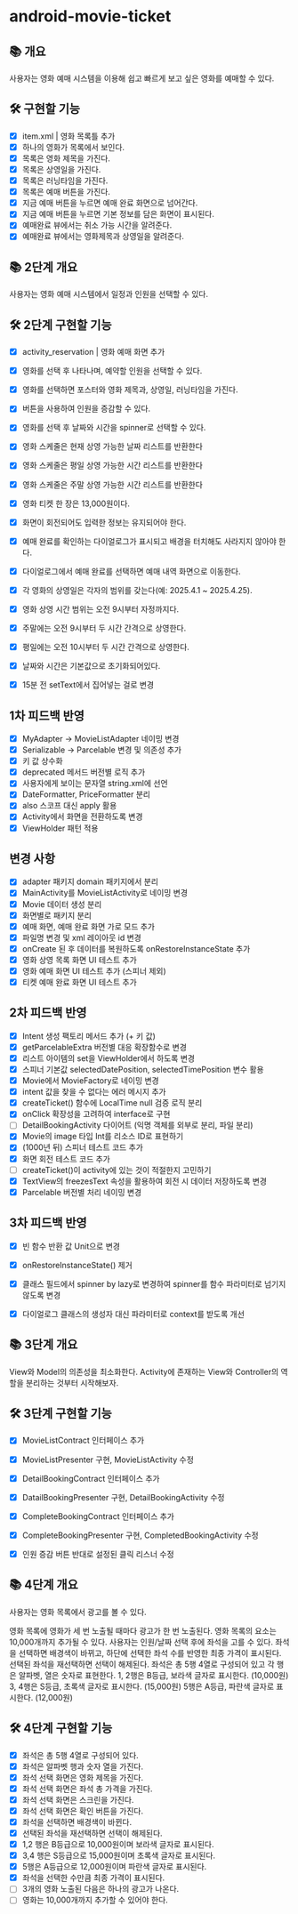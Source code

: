 # android-movie-ticket

## 📚️ 개요

사용자는 영화 예매 시스템을 이용해 쉽고 빠르게 보고 싶은 영화를 예매할 수 있다.

## 🛠️ 구현할 기능

- [x] item.xml | 영화 목록틀 추가
- [x] 하나의 영화가 목록에서 보인다.
- [x] 목록은 영화 제목을 가진다.
- [x] 목록은 상영일을 가진다.
- [x] 목록은 러닝타임을 가진다.
- [x] 목록은 예매 버튼을 가진다.
- [x] 지금 예매 버튼을 누르면 예매 완료 화면으로 넘어간다.
- [x] 지금 예매 버튼을 누르면 기본 정보를 담은 화면이 표시된다.
- [x] 예매완료 뷰에서는 취소 가능 시간을 알려준다.
- [x] 예매완료 뷰에서는 영화제목과 상영일을 알려준다.

## 📚️ 2단계 개요
사용자는 영화 예매 시스템에서 일정과 인원을 선택할 수 있다.

## 🛠️ 2단계 구현할 기능
- [x] activity_reservation | 영화 예매 화면 추가
- [x] 영화를 선택 후 나타나며, 예약할 인원을 선택할 수 있다.
- [x] 영화를 선택하면 포스터와 영화 제목과, 상영일, 러닝타임을 가진다.
- [x] 버튼을 사용하여 인원을 증감할 수 있다.
- [x] 영화를 선택 후 날짜와 시간을 spinner로 선택할 수 있다.
- [x] 영화 스케줄은 현재 상영 가능한 날짜 리스트를 반환한다
- [x] 영화 스케줄은 평일 상영 가능한 시간 리스트를 반환한다
- [x] 영화 스케줄은 주말 상영 가능한 시간 리스트를 반환한다
- [x] 영화 티켓 한 장은 13,000원이다.
- [x] 화면이 회전되어도 입력한 정보는 유지되어야 한다.
- [x] 예매 완료를 확인하는 다이얼로그가 표시되고 배경을 터치해도 사라지지 않아야 한다.
- [x] 다이얼로그에서 예매 완료를 선택하면 예매 내역 화면으로 이동한다.
- [x] 각 영화의 상영일은 각자의 범위를 갖는다(예: 2025.4.1 ~ 2025.4.25).
- [x] 영화 상영 시간 범위는 오전 9시부터 자정까지다.
- [x] 주말에는 오전 9시부터 두 시간 간격으로 상영한다.
- [x] 평일에는 오전 10시부터 두 시간 간격으로 상영한다.
- [x] 날짜와 시간은 기본값으로 초기화되어있다.
- [x] 15분 전 setText에서 집어넣는 걸로 변경


## 1차 피드백 반영
- [x] MyAdapter -> MovieListAdapter 네이밍 변경
- [x] Serializable -> Parcelable 변경 및 의존성 추가
- [x] 키 값 상수화
- [x] deprecated 메서드 버전별 로직 추가
- [x] 사용자에게 보이는 문자열 string.xml에 선언
- [x] DateFormatter, PriceFormatter 분리
- [x] also 스코프 대신 apply 활용
- [x] Activity에서 화면을 전환하도록 변경
- [x] ViewHolder 패턴 적용

## 변경 사항
- [x] adapter 패키지 domain 패키지에서 분리 
- [x] MainActivity를 MovieListActivity로 네이밍 변경
- [x] Movie 데이터 생성 분리
- [x] 화면별로 패키지 분리
- [x] 예매 화면, 예매 완료 화면 가로 모드 추가
- [x] 파일명 변경 및 xml 레이아웃 id 변경
- [x] onCreate 된 후 데이터를 복원하도록 onRestoreInstanceState 추가
- [x] 영화 상영 목록 화면 UI 테스트 추가
- [x] 영화 예매 화면 UI 테스트 추가 (스피너 제외)
- [x] 티켓 예매 완료 화면 UI 테스트 추가

## 2차 피드백 반영
- [x] Intent 생성 팩토리 메서드 추가 (+ 키 값)
- [x] getParcelableExtra 버전별 대응 확장함수로 변경
- [x] 리스트 아이템의 set을 ViewHolder에서 하도록 변경
- [x] 스피너 기본값 selectedDatePosition, selectedTimePosition 변수 활용
- [x] Movie에서 MovieFactory로 네이밍 변경
- [x] intent 값을 찾을 수 없다는 에러 메시지 추가
- [x] createTicket() 함수에 LocalTime null 검증 로직 분리
- [x] onClick 확장성을 고려하여 interface로 구현
- [ ] DetailBookingActivity 다이어트 (익명 객체를 외부로 분리, 파일 분리)
- [x] Movie의 image 타입 Int를 리소스 ID로 표현하기
- [x] (1000년 뒤) 스피너 테스트 코드 추가
- [x] 화면 회전 테스트 코드 추가
- [ ] createTicket()이 activity에 있는 것이 적절한지 고민하기
- [x] TextView의 freezesText 속성을 활용하여 회전 시 데이터 저장하도록 변경
- [x] Parcelable 버전별 처리 네이밍 변경

## 3차 피드백 반영
- [x] 빈 함수 반환 값 Unit으로 변경
- [x] onRestoreInstanceState() 제거
- [x] 클래스 필드에서 spinner by lazy로 변경하여 spinner를 함수 파라미터로 넘기지 않도록 변경
- [x] 다이얼로그 클래스의 생성자 대신 파라미터로 context를 받도록 개선


## 📚️ 3단계 개요

View와 Model의 의존성을 최소화한다.
Activity에 존재하는 View와 Controller의 역할을 분리하는 것부터 시작해보자.

## 🛠️ 3단계 구현할 기능

- [x] MovieListContract 인터페이스 추가
- [x] MovieListPresenter 구현, MovieListActivity 수정
- [x] DetailBookingContract 인터페이스 추가
- [x] DatailBookingPresenter 구현, DetailBookingActivity 수정
- [x] CompleteBookingContract 인터페이스 추가
- [x] CompleteBookingPresenter 구현, CompletedBookingActivity 수정
- [x] 인원 증감 버튼 반대로 설정된 클릭 리스너 수정


## 📚️ 4단계 개요

사용자는 영화 목록에서 광고를 볼 수 있다.

영화 목록에 영화가 세 번 노출될 때마다 광고가 한 번 노출된다.
영화 목록의 요소는 10,000개까지 추가될 수 있다.
사용자는 인원/날짜 선택 후에 좌석을 고를 수 있다.
좌석을 선택하면 배경색이 바뀌고, 하단에 선택한 좌석 수를 반영한 최종 가격이 표시된다.
선택된 좌석을 재선택하면 선택이 해제된다.
좌석은 총 5행 4열로 구성되어 있고 각 행은 알파벳, 열은 숫자로 표현한다.
1, 2행은 B등급, 보라색 글자로 표시한다. (10,000원)
3, 4행은 S등급, 초록색 글자로 표시한다. (15,000원)
5행은 A등급, 파란색 글자로 표시한다. (12,000원)

## 🛠️ 4단계 구현할 기능

- [x] 좌석은 총 5행 4열로 구성되어 있다.
- [x] 좌석은 알파벳 행과 숫자 열을 가진다.
- [x] 좌석 선택 화면은 영화 제목을 가진다.
- [x] 좌석 선택 화면은 좌석 총 가격을 가진다.
- [x] 좌석 선택 화면은 스크린을 가진다.
- [x] 좌석 선택 화면은 확인 버튼을 가진다.
- [x] 좌석을 선택하면 배경색이 바뀐다.
- [x] 선택된 좌석을 재선택하면 선택이 해제된다.
- [x] 1,2 행은 B등급으로 10,000원이며 보라색 글자로 표시된다.
- [x] 3,4 행은 S등급으로 15,000원이며 초록색 글자로 표시된다.
- [x] 5행은 A등급으로 12,000원이며 파란색 글자로 표시된다.
- [x] 좌석을 선택한 수만큼 최종 가격이 표시된다.
- [ ] 3개의 영화 노출된 다음은 하나의 광고가 나온다.
- [ ] 영화는 10,000개까지 추가할 수 있어야 한다.
